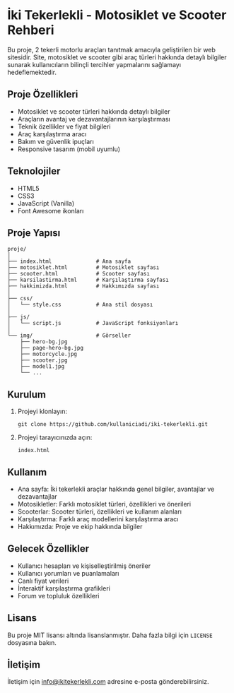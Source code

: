 # İki Tekerlekli - Motosiklet ve Scooter Rehberi

Bu proje, 2 tekerli motorlu araçları tanıtmak amacıyla geliştirilen bir web sitesidir. Site, motosiklet ve scooter gibi araç türleri hakkında detaylı bilgiler sunarak kullanıcıların bilinçli tercihler yapmalarını sağlamayı hedeflemektedir.

## Proje Özellikleri

- Motosiklet ve scooter türleri hakkında detaylı bilgiler
- Araçların avantaj ve dezavantajlarının karşılaştırması
- Teknik özellikler ve fiyat bilgileri
- Araç karşılaştırma aracı
- Bakım ve güvenlik ipuçları
- Responsive tasarım (mobil uyumlu)

## Teknolojiler

- HTML5
- CSS3
- JavaScript (Vanilla)
- Font Awesome ikonları

## Proje Yapısı

```
proje/
│
├── index.html              # Ana sayfa
├── motosiklet.html         # Motosiklet sayfası
├── scooter.html            # Scooter sayfası
├── karsilastirma.html      # Karşılaştırma sayfası
├── hakkimizda.html         # Hakkımızda sayfası
│
├── css/
│   └── style.css           # Ana stil dosyası
│
├── js/
│   └── script.js           # JavaScript fonksiyonları
│
└── img/                    # Görseller
    ├── hero-bg.jpg
    ├── page-hero-bg.jpg
    ├── motorcycle.jpg
    ├── scooter.jpg
    ├── model1.jpg
    └── ...
```

## Kurulum

1. Projeyi klonlayın:
   ```
   git clone https://github.com/kullaniciadi/iki-tekerlekli.git
   ```

2. Projeyi tarayıcınızda açın:
   ```
   index.html
   ```

## Kullanım

- Ana sayfa: İki tekerlekli araçlar hakkında genel bilgiler, avantajlar ve dezavantajlar
- Motosikletler: Farklı motosiklet türleri, özellikleri ve önerileri
- Scooterlar: Scooter türleri, özellikleri ve kullanım alanları
- Karşılaştırma: Farklı araç modellerini karşılaştırma aracı
- Hakkımızda: Proje ve ekip hakkında bilgiler

## Gelecek Özellikler

- Kullanıcı hesapları ve kişiselleştirilmiş öneriler
- Kullanıcı yorumları ve puanlamaları
- Canlı fiyat verileri
- İnteraktif karşılaştırma grafikleri
- Forum ve topluluk özellikleri

## Lisans

Bu proje MIT lisansı altında lisanslanmıştır. Daha fazla bilgi için `LICENSE` dosyasına bakın.

## İletişim

İletişim için info@ikitekerlekli.com adresine e-posta gönderebilirsiniz. 